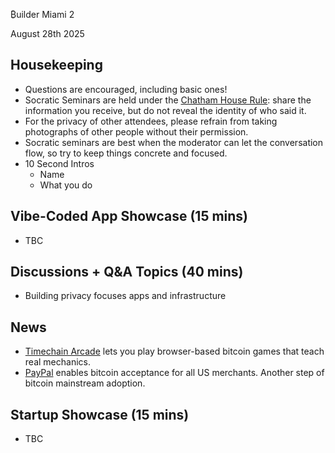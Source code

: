 ₿uilder Miami 2

August 28th 2025

Housekeeping
------------

- Questions are encouraged, including basic ones!
- Socratic Seminars are held under the [Chatham House Rule](https://www.chathamhouse.org/about-us/chatham-house-rule): share the information you receive, but do not reveal the identity of who said it.
- For the privacy of other attendees, please refrain from taking photographs of other people without their permission.
- Socratic seminars are best when the moderator can let the conversation flow, so try to keep things concrete and focused.
- 10 Second Intros
  - Name
  - What you do
 
Vibe-Coded App Showcase (15 mins)
----
- TBC

Discussions + Q&A Topics (40 mins)
----
- Building privacy focuses apps and infrastructure

News
----
- [Timechain Arcade](https://timechainarcade.com) lets you play browser-based bitcoin games that teach real mechanics.
- [PayPal](https://fortune.com/crypto/2025/07/28/paypal-100-cryptocurrencies-accept-merchants-bitcoin-ethereum) enables bitcoin acceptance for all US merchants. Another step of bitcoin mainstream adoption.

Startup Showcase (15 mins)     
----
 - TBC
